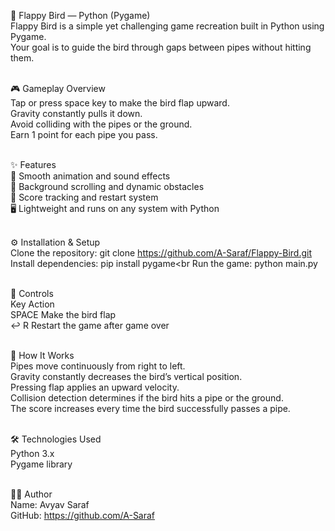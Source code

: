 🐤 Flappy Bird — Python (Pygame)<br>
Flappy Bird is a simple yet challenging game recreation built in Python using Pygame.<br>
Your goal is to guide the bird through gaps between pipes without hitting them.<br><br>

🎮 Gameplay Overview<br>
Tap or press space key to make the bird flap upward.<br>
Gravity constantly pulls it down.<br>
Avoid colliding with the pipes or the ground.<br>
Earn 1 point for each pipe you pass.<br><br>

✨ Features<br>
🎵 Smooth animation and sound effects<br>
🌇 Background scrolling and dynamic obstacles<br>
💾 Score tracking and restart system<br>
🖥️ Lightweight and runs on any system with Python<br><br>

⚙️ Installation & Setup<br>
Clone the repository: git clone https://github.com/A-Saraf/Flappy-Bird.git<br>
Install dependencies: pip install pygame<br
Run the game: python main.py<br><br>

🎯 Controls<br>
Key	Action<br>
SPACE	Make the bird flap<br>
↩️ R	Restart the game after game over<br><br>

🧩 How It Works<br>
Pipes move continuously from right to left.<br>
Gravity constantly decreases the bird’s vertical position.<br>
Pressing flap applies an upward velocity.<br>
Collision detection determines if the bird hits a pipe or the ground.<br>
The score increases every time the bird successfully passes a pipe.<br><br>

🛠️ Technologies Used<br>
Python 3.x<br>
Pygame library<br><br>

👨‍💻 Author<br>
Name: Avyav Saraf<br>
GitHub: https://github.com/A-Saraf<br>
